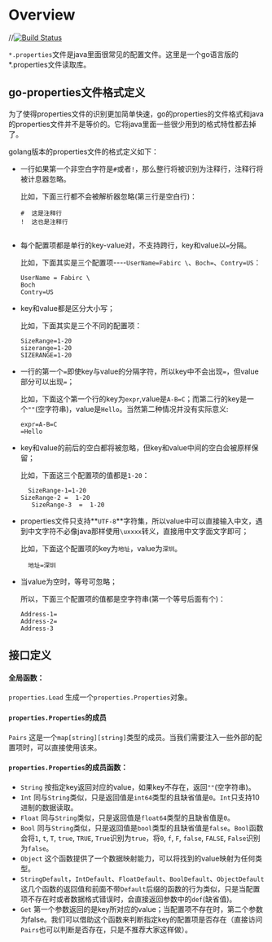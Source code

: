 # Overview

//[![Build Status](https://travis-ci.org/dmotylev/goproperties.png)](https://travis-ci.org/dmotylev/goproperties)

`*.properties`文件是java里面很常见的配置文件。这里是一个go语言版的*.properties文件读取库。

## go-properties文件格式定义

为了使得properties文件的识别更加简单快速，go的properties的文件格式和java的properties文件并不是等价的。它将java里面一些很少用到的格式特性都去掉了。

golang版本的properties文件的格式定义如下：

- 一行如果第一个非空白字符是`#`或者`!`，那么整行将被识别为注释行，注释行将被计息器忽略。

    比如，下面三行都不会被解析器忽略(第三行是空白行)：
    ```
    #  这是注释行
    !  这也是注释行
        
    ```
    
- 每个配置项都是单行的key-value对，不支持跨行，key和value以`=`分隔。

    比如，下面其实是三个配置项----`UserName=Fabirc \`、`Boch=`、`Contry=US`：
    ```
    UserName = Fabirc \
    Boch
    Contry=US
    ```
    
- key和value都是区分大小写；

    比如，下面其实是三个不同的配置项：
    ```
    SizeRange=1-20
    sizerange=1-20
    SIZERANGE=1-20
    ```
    
- 一行的第一个`=`即使key与value的分隔字符，所以key中不会出现`=`，但value部分可以出现`=`；

    比如，下面这个第一个行的key为`expr`,value是`A-B=C`；而第二行的key是一个`""`(空字符串)，value是`Hello`。当然第二种情况并没有实际意义:
    ```
    expr=A-B=C
    =Hello
    ```
    
    
- key和value的前后的空白都将被忽略，但key和value中间的空白会被原样保留；

    比如，下面这三个配置项的值都是`1-20`：
    ```
      SizeRange-1=1-20
    SizeRange-2 =  1-20   
       SizeRange-3  =  1-20  
    ```
- properties文件只支持**`UTF-8`**字符集，所以value中可以直接输入中文，遇到中文字符不必像java那样使用`\uxxxx`转义，直接用中文字面文字即可；

    比如，下面这个配置项的key为`地址`，value为`深圳`。
    ```
      地址=深圳
    ```
    
- 当value为空时，等号可忽略；

    所以，下面三个配置项的值都是空字符串(第一个等号后面有个)：
    ```
    Address-1=  
    Address-2=
    Address-3
    ```

## 接口定义

#### 全局函数：

`properties.Load` 生成一个`properties.Properties`对象。

#### `properties.Properties`的成员

`Pairs` 这是一个`map[string][string]`类型的成员。当我们需要注入一些外部的配置项时，可以直接使用该来。

#### `properties.Properties`的成员函数：

- `String` 按指定key返回对应的value，如果key不存在，返回`""`(空字符串)。
- `Int` 同与`String`类似，只是返回值是`int64`类型的且缺省值是`0`。`Int`只支持10进制的数据读取。
- `Float` 同与`String`类似，只是返回值是`float64`类型的且缺省值是`0`。
- `Bool` 同与`String`类似，只是返回值是`bool`类型的且缺省值是`false`。`Bool`函数会将`1`, `t`, `T`, `true`, `TRUE`, `True`识别为`true`，将`0`, `f`, `F`, `false`, `FALSE`, `False`识别为`false`。
- `Object` 这个函数提供了一个数据映射能力，可以将找到的value映射为任何类型。
- `StringDefault`，`IntDefault`、`FloatDefault`、`BoolDefault`、`ObjectDefault` 这几个函数的返回值和前面不带`Default`后缀的函数的行为类似，只是当配置项不存在时或者数据格式错误时，会直接返回参数中的`def`(缺省值)。
- `Get` 第一个参数返回的是key所对应的value；当配置项不存在时，第二个参数为false。我们可以借助这个函数来判断指定key的配置项是否存在（直接访问`Pairs`也可以判断是否存在，只是不推荐大家这样做）。




